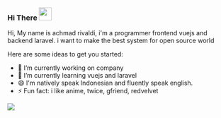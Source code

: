 
### Hi There <img src="https://github.com/TheDudeThatCode/TheDudeThatCode/blob/master/Assets/Hi.gif" width="29px">

Hi, My name is achmad rivaldi, i'm a programmer frontend vuejs and backend laravel. i want to make the best system for open source world

Here are some ideas to get you started:

- 🔭 I’m currently working on company
- 🌱 I’m currently learning vuejs and laravel
- 😄 I'm natively speak Indonesian and fluently speak english.
- ⚡ Fun fact: i like anime, twice, gfriend, redvelvet

<img src="https://github-readme-stats.vercel.app/api/top-langs/?username=mrtampan">

